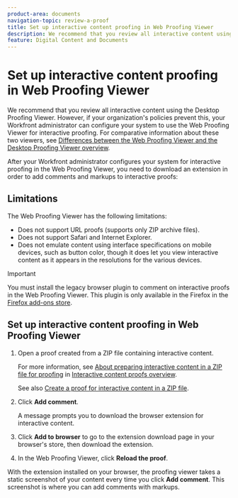 ```yaml
---
product-area: documents
navigation-topic: review-a-proof
title: Set up interactive content proofing in Web Proofing Viewer
description: We recommend that you review all interactive content using the Desktop Proofing Viewer. However, if your organization's policies prevent this, your Workfront administrator can configure your system to use the Web Proofing Viewer for interactive proofing. For comparative information about these two viewers, see Differences between the Web Proofing Viewer and the Desktop Proofing Viewer overview.
feature: Digital Content and Documents
---
```


# Set up interactive content proofing in Web Proofing Viewer

We recommend that you review all interactive content using the Desktop Proofing Viewer. However, if your organization's policies prevent this, your Workfront administrator can configure your system to use the Web Proofing Viewer for interactive proofing. For comparative information about these two viewers, see [Differences between the Web Proofing Viewer and the Desktop Proofing Viewer overview](../../../../review-and-approve-work/proofing/proofing-overview/understand-differences-between-web-viewer.md).

After your Workfront administrator configures your system for interactive proofing in the Web Proofing Viewer, you need to download an extension in order to add comments and markups to interactive proofs:

## Limitations

The Web Proofing Viewer has the following limitations:

* Does not support URL proofs (supports only ZIP archive files).
* Does not support Safari and Internet Explorer.
* Does not emulate content using interface specifications on mobile devices, such as button color, though it does let you view interactive content as it appears in the resolutions for the various devices.

>[!IMPORTANT]
>
>You must install the legacy browser plugin to comment on interactive proofs in the Web Proofing Viewer. This plugin is only available in the Firefox in the [Firefox add-ons store](https://addons.mozilla.org/en-US/firefox/addon/proofhq-rich-media-review/).

## Set up interactive content proofing in Web Proofing Viewer

1. Open a proof created from a ZIP file containing interactive content.

   For more information, see [About preparing interactive content in a ZIP file for proofing](../../../../review-and-approve-work/proofing/proofing-overview/interactive-content-proofs.md#howtoprepareaninteractiveziparchive) in [Interactive content proofs overview](../../../../review-and-approve-work/proofing/proofing-overview/interactive-content-proofs.md).

   See also [Create a proof for interactive content in a ZIP file](../../../../review-and-approve-work/proofing/creating-proofs-within-workfront/generate-proof-interactive-content-.md).

1. Click **Add comment**.

   A message prompts you to download the browser extension for interactive content.

1. Click **Add to browser** to go to the extension download page in your browser's store, then download the extension.
1. In the Web Proofing Viewer, click **Reload the proof**.

With the extension installed on your browser, the proofing viewer takes a static screenshot of your content every time you click **Add comment**. This screenshot is where you can add comments with markups.

&nbsp;
